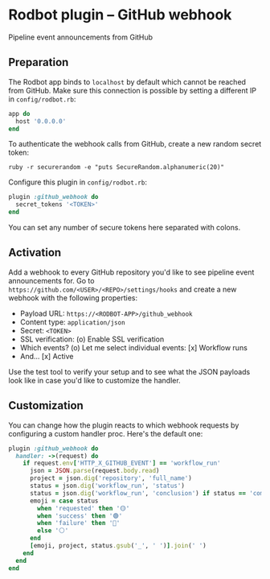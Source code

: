 # Rodbot plugin – GitHub webhook

Pipeline event announcements from GitHub

## Preparation

The Rodbot app binds to `localhost` by default which cannot be reached from GitHub. Make sure this connection is possible by setting a different IP in `config/rodbot.rb`:

```ruby
app do
  host '0.0.0.0'
end
```

To authenticate the webhook calls from GitHub, create a new random secret token:

```
ruby -r securerandom -e "puts SecureRandom.alphanumeric(20)"
```

Configure this plugin in `config/rodbot.rb`:

```ruby
plugin :github_webhook do
  secret_tokens '<TOKEN>'
end
```

You can set any number of secure tokens here separated with colons.

## Activation

Add a webhook to every GitHub repository you'd like to see pipeline event announcements for. Go to `https://github.com/<USER>/<REPO>/settings/hooks` and create a new webhook with the following properties:

* Payload URL: `https://<RODBOT-APP>/github_webhook`
* Content type: `application/json`
* Secret: `<TOKEN>`
* SSL verification: (o) Enable SSL verification
* Which events? (o) Let me select individual events: [x] Workflow runs
* And... [x] Active

Use the test tool to verify your setup and to see what the JSON payloads look like in case you'd like to customize the handler.

## Customization

You can change how the plugin reacts to which webhook requests by configuring a custom handler proc. Here's the default one:

```ruby
plugin :github_webhook do
  handler: ->(request) do
    if request.env['HTTP_X_GITHUB_EVENT'] == 'workflow_run'
      json = JSON.parse(request.body.read)
      project = json.dig('repository', 'full_name')
      status = json.dig('workflow_run', 'status')
      status = json.dig('workflow_run', 'conclusion') if status == 'completed'
      emoji = case status
        when 'requested' then '🟡'
        when 'success' then '🟢'
        when 'failure' then '🔴'
        else '⚪️'
      end
      [emoji, project, status.gsub('_', ' ')].join(' ')
    end
  end
end
```
